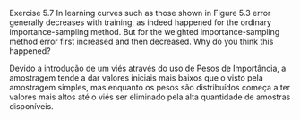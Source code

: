 Exercise 5.7 In learning curves such as those shown in Figure 5.3 error generally decreases
with training, as indeed happened for the ordinary importance-sampling method. But for
the weighted importance-sampling method error first increased and then decreased. Why
do you think this happened?

Devido a introdução de um viés através do uso de Pesos de Importância, a amostragem tende a dar valores iniciais mais baixos que o visto pela amostragem simples, mas enquanto os pesos são distribuídos começa a ter valores mais altos até o viés ser eliminado pela alta quantidade de amostras disponíveis.